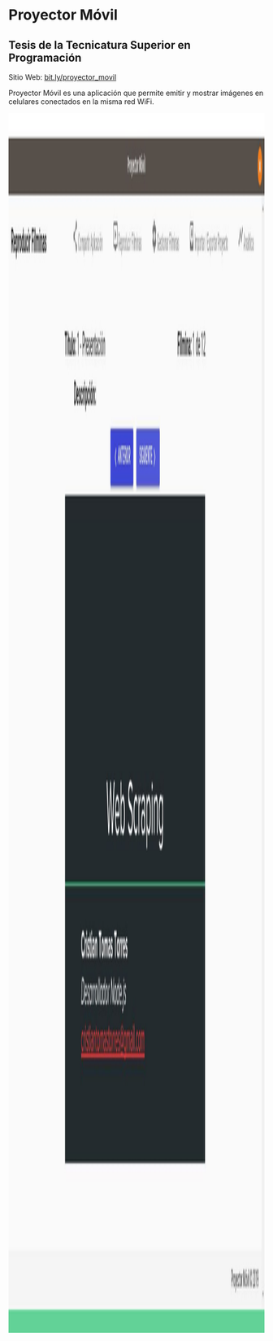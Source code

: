 # Proyector Móvil
## Tesis de la Tecnicatura Superior en Programación

Sitio Web: [bit.ly/proyector_movil](http://bit.ly/proyector_movil)

Proyector Móvil es una aplicación que permite emitir y mostrar imágenes en celulares conectados en la misma red WiFi.


<img src="./proyector-movil.jpg"
    alt="Screenshot Proyector Movil"
    style="height: 60vh"/>
